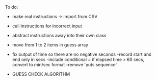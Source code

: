 To do:

- make real instructions -> import from CSV
- call instructions for incorrect input
- abstract instructions away into their own class
- move from 1 to 2 items in guess array
- fix output of time so there are no negative seconds
  -record start and end only in secs
  -include conditional ~ if elapsed time > 60 secs, convert to min/sec format
-remove 'puts sequence'

- GUESS CHECK ALGORITHM
